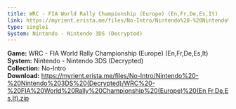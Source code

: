 ```yaml
---
title: WRC - FIA World Rally Championship (Europe) (En,Fr,De,Es,It)
link: https://myrient.erista.me/files/No-Intro/Nintendo%20-%20Nintendo%203DS%20(Decrypted)/WRC%20-%20FIA%20World%20Rally%20Championship%20(Europe)%20(En,Fr,De,Es,It).zip
type: single1
System: Nintendo - Nintendo 3DS (Decrypted)
---
```

<b>Game:</b> WRC - FIA World Rally Championship (Europe) (En,Fr,De,Es,It)<br>
<b>System:</b> Nintendo - Nintendo 3DS (Decrypted)<br>
<b>Collection:</b> No-Intro<br>
<b>Download:</b> https://myrient.erista.me/files/No-Intro/Nintendo%20-%20Nintendo%203DS%20(Decrypted)/WRC%20-%20FIA%20World%20Rally%20Championship%20(Europe)%20(En,Fr,De,Es,It).zip